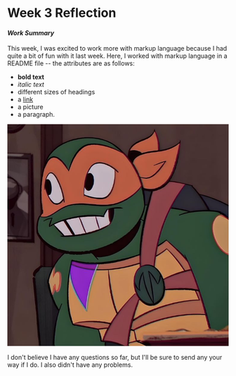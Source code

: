 # Week 3 Reflection
#### *Work Summary*

This week, I was excited to work more with markup language because I had quite a bit of fun with it last week. Here, I worked with markup language in a README file -- the attributes are as follows: 
- **bold text**
- *italic text*
- different sizes of headings
- a [link](https://en.wikipedia.org/wiki/Teenage_Mutant_Ninja_Turtles)
- a picture
- a paragraph.

![Michelangelo](./images/michelangelo.jpg)

I don't believe I have any questions so far, but I'll be sure to send any your way if I do. I also didn't have any problems.
